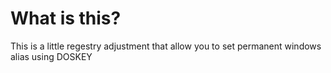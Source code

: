 # What is this?
This is a little regestry adjustment that allow you to set permanent windows alias using DOSKEY 